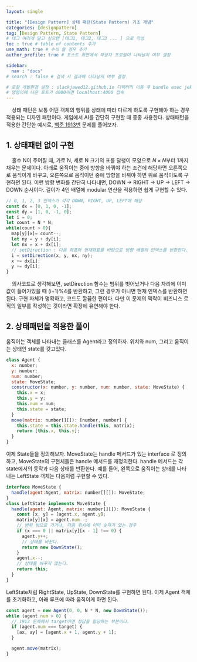 ```yaml
---
layout: single

title: "[Design Pattern] 상태 패턴(State Pattern) 기초 개념"
categories: [designpattern]
tag: [Design Pattern, State Pattern]
# 태그 여러개 달고 싶으면 [태그1, 태그2, 태그3 ... ] 으로 작성
toc : true # table of contents 추가
use_math: true # 수식 쓸 경우 추가
author_profile: true # 포스트 화면에서 작성자 프로필이 나타날지 여부 결정

sidebar:
  nav : "docs"
# search : false # 검색 시 결과에 나타날지 여부 결정

# 로컬 개발환경 설정 : slackjawed12.github.io 디렉터리 이동 후 bundle exec jekyll serve 명령어 실행
# 명령어에 나온 포트가 4000이면 localhost:4000 접속
---
```


&nbsp; &nbsp; 상태 패턴은 보통 어떤 객체의 행위를 상태에 따라 다르게 하도록 구현해야 하는 경우 적용되는 디자인 패턴이다. 게임에서 AI를 간단히 구현할 때 종종 사용한다. 상태패턴을 적용한 간단한 예시로,
[백준 1913번](https://www.acmicpc.net/problem/1913) 문제를 풀어보자. 

## 1. 상태패턴 없이 구현
&nbsp; &nbsp; 홀수 N이 주어질 때, 가로 N, 세로 N 크기의 표를 달팽이 모양으로 $N \times N$부터 1까지 채우는 문제이다.
아래로 움직이는 중에 방향을 바꿔야 하는 조건에 해당하면 오른쪽으로 움직이게 바꾸고, 오른쪽으로 움직이던 중에 방향을 바꿔야 하면 위로 움직이도록 구현하면 된다.
이런 방향 변화를 간단히 나타내면, DOWN -> RIGHT -> UP -> LEFT -> DOWN 순서이다. 길이가 4인 배열에 modular 연산을 적용하면 쉽게 구현할 수 있다.

```javascript
// 0, 1, 2, 3 인덱스가 각각 DOWN, RIGHT, UP, LEFT에 해당
const dx = [0, 1, 0, -1];
const dy = [1, 0, -1, 0];
let i = 0;
let count = N * N;
while(count > 0){
  map[y][x]= count--;
  let ny = y + dy[i];
  let nx = x + dx[i];
  // setDirection : 다음 좌표와 현재좌표를 바탕으로 방향 배열의 인덱스를 반환한다.
  i = setDirection(x, y, nx, ny);
  x += dx[i];
  y += dy[i];
}
```
&nbsp; &nbsp; 의사코드로 생각해보면, setDirection 함수는 범위를 벗어났거나 다음 자리에 이미 값이 들어가있을 때 (i+1)%4를 반환하고,
그런 경우가 아니면 현재 인덱스를 반환하면 된다. 
구현 자체가 명확하고, 코드도 깔끔한 편이다. 다만 이 문제의 맥락이 비즈니스 로직의 일부를 작성하는 것이라면 확장에 유연해야 한다. 

## 2. 상태패턴을 적용한 풀이
움직이는 객체를 나타내는 클래스를 Agent라고 정의하자. 위치와 num, 그리고 움직이는 상태인 state를 갖고있다.
```javascript
class Agent {
  x: number;
  y: number;
  num: number;
  state: MoveState;
  constructor(x: number, y: number, num: number, state: MoveState) {
    this.x = x;
    this.y = y;
    this.num = num;
    this.state = state;
  }
  move(matrix: number[][]): [number, number] {
    this.state = this.state.handle(this, matrix);
    return [this.x, this.y];
  }
}
```
이제 State들을 정의해보자. MoveState는 handle 메서드가 있는 interface
로 정의하고, MoveState의 구현체들은 handle 메서드를 재정의한다. handle 메서드는 각 state에서의 동작과 다음 상태를 반환한다. 예를 들어, 왼쪽으로 움직이는 상태를 나타내는 LeftState 객체는 다음처럼 구현할 수 있다.

```javascript
interface MoveState {
  handle(agent:Agent, matrix: number[][]): MoveState;
}
class LeftState implements MoveState {
  handle(agent: Agent, matrix: number[][]): MoveState {
    const [x, y] = [agent.x, agent.y];
    matrix[y][x] = agent.num--;
    // 범위 밖으로 가거나, 다음 위치에 이미 숫자가 있는 경우
    if (x === 0 || matrix[y][x - 1] !== 0) {
      agent.y++;
      // 상태를 바꾼다.
      return new DownState();
    }
    agent.x--;
    // 상태를 바꾸지 않는다.
    return this;
  }
}
```
LeftState처럼 RightState, UpState, DownState를 구현하면 된다. 이제 Agent 객체를 초기화하고, 아래 루프에 따라 움직이게 하면 된다.
```javascript
const agent = new Agent(0, 0, N * N, new DownState());
while (agent.num > 0) {
  // 1913 문제에서 target이면 정답을 할당하는 부분이다.
  if (agent.num === target) {
    [ax, ay] = [agent.x + 1, agent.y + 1];
  }

  agent.move(matrix);
}
```

